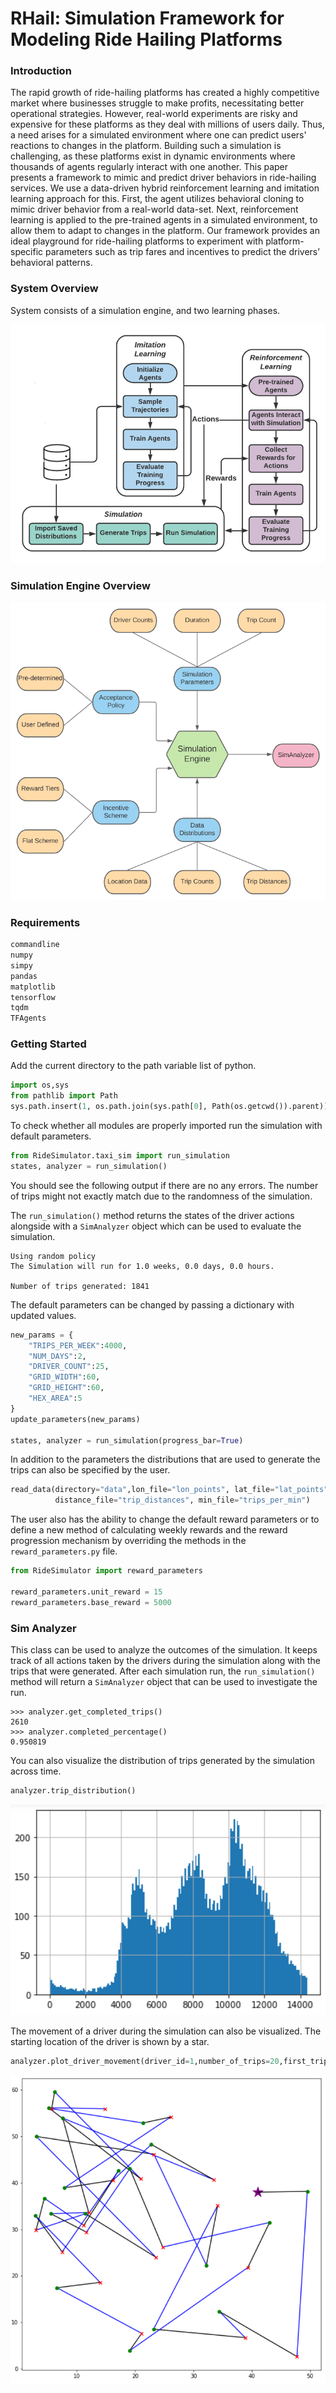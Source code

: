 # RHail: Simulation Framework for Modeling Ride Hailing Platforms
### Introduction
The rapid growth of ride-hailing platforms has created a highly competitive market where businesses struggle to make profits, necessitating better operational strategies. However, real-world experiments are risky and expensive for these platforms as they deal with millions of users daily. Thus, a need arises for a simulated environment where one can predict users' reactions to changes in the platform. Building such a simulation is challenging, as these platforms exist in dynamic environments where thousands of agents regularly interact with one another. This paper presents a framework to mimic and predict driver behaviors in ride-hailing services. We use a data-driven hybrid reinforcement learning and imitation learning approach for this. First, the agent utilizes behavioral cloning to mimic driver behavior from a real-world data-set. Next, reinforcement learning is applied to the pre-trained agents in a simulated environment, to allow them to adapt to changes in the platform. Our framework provides an ideal playground for ride-hailing platforms to experiment with platform-specific parameters such as trip fares and incentives to predict the drivers’ behavioral patterns. 

### System Overview

System consists of a simulation engine, and two learning phases.

![alt text](images/architecture.png "System Overview")

### Simulation Engine Overview

![alt text](images/framework.png "System Overview")

### Requirements
```Python 3+
commandline
numpy
simpy
pandas
matplotlib
tensorflow
tqdm
TFAgents
```

### Getting Started
Add the current directory to the path variable list of python.
```python
import os,sys
from pathlib import Path
sys.path.insert(1, os.path.join(sys.path[0], Path(os.getcwd()).parent))
```

To check whether all modules are properly imported run the simulation with default parameters.

```python
from RideSimulator.taxi_sim import run_simulation 
states, analyzer = run_simulation()
```
You should see the following output if there are no any errors. The number of trips might not exactly match due to the 
randomness of the simulation.

The `run_simulation()` method returns the states of the driver actions alongside with a `SimAnalyzer` object which can 
be used to evaluate the simulation.

``` commandline
Using random policy
The Simulation will run for 1.0 weeks, 0.0 days, 0.0 hours.

Number of trips generated: 1841
```

The default parameters can be changed by passing a dictionary with updated values.
```python
new_params = {
    "TRIPS_PER_WEEK":4000, 
    "NUM_DAYS":2, 
    "DRIVER_COUNT":25, 
    "GRID_WIDTH":60,
    "GRID_HEIGHT":60,
    "HEX_AREA":5
}
update_parameters(new_params)

states, analyzer = run_simulation(progress_bar=True)
```
In addition to the parameters the distributions that are used to generate the trips can also be specified by the user.
```python
read_data(directory="data",lon_file="lon_points", lat_file="lat_points", 
          distance_file="trip_distances", min_file="trips_per_min")
```
The user also has the ability to change the default reward parameters or to define a new method of calculating weekly 
rewards and the reward progression mechanism by overriding the methods in the `reward_parameters.py` file. 

```python
from RideSimulator import reward_parameters

reward_parameters.unit_reward = 15
reward_parameters.base_reward = 5000
```

### Sim Analyzer
This class can be used to analyze the outcomes of the simulation. It keeps track of all actions taken by the drivers 
during the simulation along with the trips that were generated. After each simulation run, the `run_simulation()` 
method will return a `SimAnalyzer` object that can be used to investigate the run.

```commandline
>>> analyzer.get_completed_trips()
2610
>>> analyzer.completed_percentage()
0.950819
```
You can also visualize the distribution of trips generated by the simulation across time.
```python
analyzer.trip_distribution()
```
![alt text](images/distribution.png "Trip distribution across time")

The movement of a driver during the simulation can also be visualized. The starting location of the driver is shown by a star.
```python
analyzer.plot_driver_movement(driver_id=1,number_of_trips=20,first_trip=0)
```
![alt text](images/driver_movement.png "Movement of driver 1")
